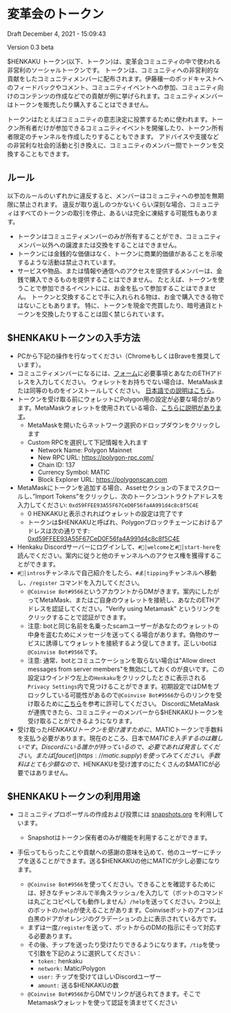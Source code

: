 # 変革会のトークン

Draft December 4, 2021 - 15:09:43

Version 0.3 beta

$HENKAKU トークン(以下、トークン)は、変革会コミュニティの中で使われる非営利のソーシャルトークンです。 トークンは、コミュニティへの非営利的な貢献をしたコミュニティメンバーに配布されます。伊藤穰一のポッドキャストへのフィードバックやコメント、コミュニティイベントへの参加、コミュニティ向けのコンテンツの作成などでの貢献が例に挙げられます。コミュニティメンバーはトークンを販売したり購入することはできません。

トークンはたとえばコミュニティの意志決定に投票するために使われます。トークン所有者だけが参加できるコミュニティイベントを開催したり、トークン所有者限定のチャンネルを作成したりすることもできます。 アドバイスや支援などの非営利な社会的活動と引き換えに、コミュニティのメンバー間でトークンを交換することもできます。

## ルール

以下のルールのいずれかに違反すると、メンバーはコミュニティへの参加を無期限に禁止されます。 違反が取り返しのつかないくらい深刻な場合、コミュニティはすべてのトークンの取引を停止、あるいは完全に凍結する可能性もあります。

* トークンはコミュニティメンバーのみが所有することができ、コミュニティメンバー以外への譲渡または交換をすることはできません。
* トークンには金銭的な価値はなく、トークンに商業的価値があることを示唆するような活動は禁止されています。
* サービスや物品、または情報や通信へのアクセスを提供するメンバーは、金銭で購入できるものを提供することはできません。 たとえば、トークンを使うことで参加できるイベントには、お金を払って参加することはできません。 トークンと交換することで手に入れられる物は、お金で購入できる物ではないこともあります。 特に、トークンを現金で売買したり、暗号通貨とトークンを交換したりすることは固く禁じられています。

## $HENKAKUトークンの入手方法
* PCから下記の操作を行なってください（ChromeもしくはBraveを推奨しています）。
* コミュニティメンバーになるには、[フォーム](https://airtable.com/shrO7yOVqbeymYSOW)に必要事項とあなたのETHアドレスを入力してください。 ウォレットをお持ちでない場合は、MetaMaskまたは同等のものをインストールしてください。 [日本語での説明はこちら](https://joi.ito.com/jp/archives/2021/11/08/005731.html)。
* トークンを受け取る前にウォレットにPolygon用の設定が必要な場合があります。MetaMaskウォレットを使用されている場合、[こちらに説明があります](https://docs.polygon.technology/docs/develop/metamask/config-polygon-on-metamask/)。
  * MetaMaskを開いたらネットワーク選択のドロップダウンをクリックします
  * Custom RPCを選択して下記情報を入れます
    * Network Name: Polygon Mainnet
    * New RPC URL: https://polygon-rpc.com/
    * Chain ID: 137
    * Currency Symbol: MATIC
    * Block Explorer URL: https://polygonscan.com
* MetaMaskにトークンを追加する場合、Assetセクションの下までスクロールし、”Import Tokens”をクリックし、次のトークンコントラクトアドレスを入力してください: `0xd59FFEE93A55F67CeD0F56fa4A991d4c8c8f5C4E`
  * 0 HENKAKUと表示されればウォレットの設定は完了です
  * トークンは$HENKAKUと呼ばれ、Polygonブロックチェーンにおけるアドレスは次の通りです: [0xd59FFEE93A55F67CeD0F56fa4A991d4c8c8f5C4E](https://polygonscan.com/token/0xd59FFEE93A55F67CeD0F56fa4A991d4c8c8f5C4E)
* Henkaku Discordサーバーにログインして、`#👋│welcome`と`#🚀│start-here`を読んでください。案内に従うと他のチャンネルへのアクセス権を獲得することができます。
* `#👋│intros`チャンネルで自己紹介をしたら、`#💰│tipping`チャンネルへ移動し、`/register` コマンドを入力してください。
  * `@Coinvise Bot#9566`というアカウントからDMがきます。案内にしたがってMetaMask、またはご自身のウォレットを接続し、あなたのETHアドレスを認証してください。"Verify using Metamask" というリンクをクリックすることで認証ができます。
  * 注意: botと同じ名前を名乗ったscamユーザーがあなたのウォレットの中身を盗むためにメッセージを送ってくる場合があります。偽物のサービスに誘導してウォレットを接続するよう促してきます。正しいbotは`@Coinvise Bot#9566`です。
  * 注意: 通常、botとコミュニケーションを取らない場合は"Allow direct messages from server members"を無効にしておくのが良いです。この設定はウインドウ左上の`Henkaku`をクリックしたときに表示される`Privacy Settings`内で見つけることができます。初期設定ではDMをブロックしている可能性があるので`@Coinvise Bot#9566`からのリンクを受け取るために[こちら](https://support.discord.com/hc/ja/articles/217916488-%E3%83%96%E3%83%AD%E3%83%83%E3%82%AF%E3%81%A8%E3%83%97%E3%83%A9%E3%82%A4%E3%83%90%E3%82%B7%E3%83%BC%E8%A8%AD%E5%AE%9A)を参考に許可してください。 DiscordにMetaMaskが連携できたら、コミュニティーのメンバーから$HENKAKUトークンを受け取ることができるようになります。
* 受け取った$HENKAKUトークンを受け渡すために、$MATICトークンで手数料を支払う必要があります。現在のところ、日本で$MATICを入手するのは難しいです。Discordにいる誰かが持っているので、必要であれば発言してください。または[faucet](https://matic.supply)を使ってみてください。手数料はとても少額なので、$HENKAKUを受け渡すのにたくさんの$MATICが必要ではありません。

## $HENKAKUトークンの利用用途

* コミュニティプロポーザルの作成および投票には [snapshots.org](https://snapshot.org/#/henkaku.eth/) を利用しています。
  * Snapshotはトークン保有者のみが機能を利用することができます。

* 手伝ってもらったことや貢献への感謝の意味を込めて、他のユーザーにチップを送ることができます。送る$HENKAKUの他にMATICが少し必要になります。
  * `@Coinvise Bot#9566`を使ってください。できることを確認するためには、好きなチャンネルで半角スラッシュ`/`を入力して（ボットのコマンドは丸ごとコピペしても動作しません）`/help`を送ってください。2つ以上のボットの`/help`が使えることがあります。Coinviseボットのアイコンは白黒のドアがオレンジのグラデーションの上に表示されている方です。
  * まずは一度`/register`を送って、ボットからのDMの指示にそって対応する必要あります。
  * その後、チップを送ったり受けたりできるようになります。`/tip`を使って引数を下記のように選択してください：
    * `token:` henkaku
    * `network:` Matic/Polygon
    * `user:` チップを受けてほしいDiscordユーザー
    * `amount:` 送る$HENKAKUの数
  * `@Coinvise Bot#9566`からDMでリンクが送られてきます。そこでMetamaskウォレットを使って認証を済ませてください
